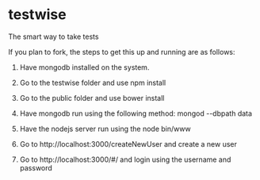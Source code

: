 # testwise
The smart way to take tests

If you plan to fork, the steps to get this up and running are as follows:

1) Have mongodb installed on the system.

2) Go to the testwise folder and use npm install

3) Go to the public folder and use bower install

4) Have mongodb run using the following method: mongod --dbpath data

5) Have the nodejs server run using the node bin/www

6) Go to http://localhost:3000/createNewUser and create a new user

7) Go to http://localhost:3000/#/ and login using the username and password